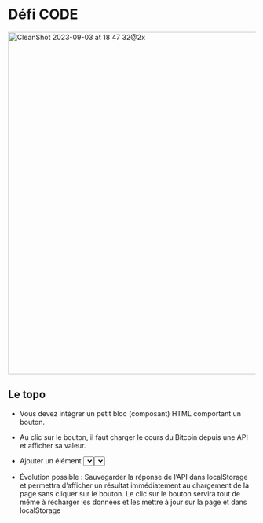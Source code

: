 # Défi CODE
<img width="697" alt="CleanShot 2023-09-03 at 18 47 32@2x" src="https://github.com/Littlebirdwarrior/alsacration/assets/82466002/8c7637eb-0121-45e1-a75e-5740d71735b8"/>

## Le topo
- Vous devez intégrer un petit bloc (composant) HTML comportant un bouton.

- Au clic sur le bouton, il faut charger le cours du Bitcoin depuis une API et afficher sa valeur.

 - Ajouter un élément <select> (pas besoin de le styler en CSS) qui permet de sélectionner la monnaie utilisée (USD, GBP, EUR). Le cours affiché devra être mis à jour dès que l’on sélectionne une monnaie dans ce <select>.

- Évolution possible : Sauvegarder la réponse de l’API dans localStorage et permettra d’afficher un résultat immédiatement au chargement de la page sans cliquer sur le bouton. Le clic sur le bouton servira tout de même à recharger les données et les mettre à jour sur la page et dans localStorage
